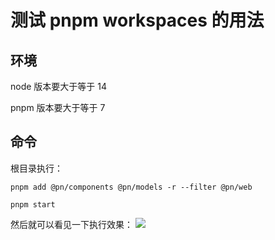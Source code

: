 # 测试 pnpm workspaces 的用法


## 环境
node 版本要大于等于 14

pnpm 版本要大于等于 7

## 命令
根目录执行：

```
pnpm add @pn/components @pn/models -r --filter @pn/web

pnpm start
```

然后就可以看见一下执行效果：
![](https://tva1.sinaimg.cn/large/b3cc33a0gy1h4vznzkrvhj20gb03e3z1.jpg)